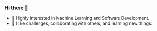 ### Hi there 👋 

- 🔭 Highly interested in Machine Learning and Software Development.
- 🌱 I like challenges, collaborating with others, and learning new things.
